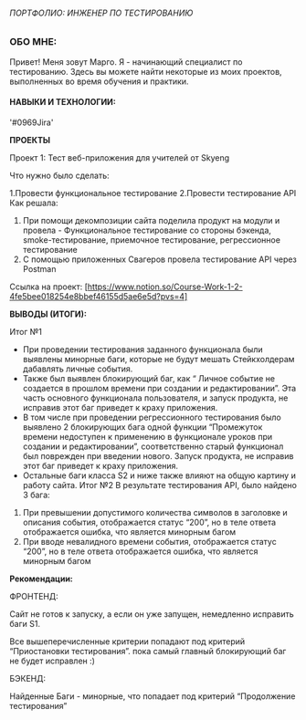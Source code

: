 ###### ПОРТФОЛИО: ИНЖЕНЕР ПО ТЕСТИРОВАНИЮ

### ОБО МНЕ:

Привет! Меня зовут Марго. Я - начинающий специалист по тестированию. Здесь вы можете найти некоторые из моих проектов, выполненных во время обучения и практики.

#### НАВЫКИ И ТЕХНОЛОГИИ:

'#0969Jira'    




**ПРОЕКТЫ**

Проект 1: Тест веб-приложения для учителей от Skyeng

Что нужно было сделать:

1.Провести функциональное тестирование 
2.Провести тестирование API
Как решала: 
1. При помощи декомпозиции сайта поделила продукт на модули и провела - Функциональное тестирование со стороны бэкенда, smoke-тестирование, приемочное тестирование, регрессионное тестирование
2. С помощью приложенных Свагеров провела тестирование API через Postman

Ссылка на проект: [https://www.notion.so/Course-Work-1-2-4fe5bee018254e8bbef46155d5ae6e5d?pvs=4]

**ВЫВОДЫ (ИТОГИ):**

Итог №1 
- При проведении тестирования заданного функционала были выявлены минорные баги, которые не будут мешать Стейкхолдерам дабавлять личные события.
- Также был выявлен блокирующий баг, как “ Личное событие не создается в прошлом времени при создании и редактировании”. Эта часть основного функционала пользователя, и запуск продукта, не исправив этот баг приведет к краху приложения.
- В том числе при проведении регрессионного тестирования было выявлено 2 блокирующих бага одной функции “Промежуток времени недоступен к применению в функционале уроков при создании и редактировании”, соответственно старый функционал был поврежден при введении нового. Запуск продукта, не исправив этот баг приведет к краху приложения.
- Остальные баги класса S2 и ниже также влияют на общую картину и работу сайта.
Итог №2 В результате тестирования API, было найдено 3 бага:

1. При превышении допустимого количества символов в заголовке и описания события, отображается статус “200”, но в теле ответа отображается ошибка, что является минорным багом
2. При вводе невалидного времени события, отображается статус “200”, но в теле ответа отображается ошибка, что является минорным багом


**Рекомендации:**

ФРОНТЕНД:

Сайт не готов к запуску, а если он уже запущен, немедленно исправить баги S1.

Все вышеперечисленные критерии попадают под критерий “Приостановки тестирования”. пока самый главный блокирующий баг не будет исправлен :)

БЭКЕНД:

Найденные Баги - минорные, что попадает под критерий “Продолжение тестирования”


